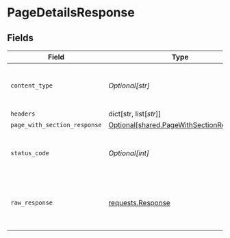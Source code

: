 # PageDetailsResponse


## Fields

| Field                                                                                          | Type                                                                                           | Required                                                                                       | Description                                                                                    |
| ---------------------------------------------------------------------------------------------- | ---------------------------------------------------------------------------------------------- | ---------------------------------------------------------------------------------------------- | ---------------------------------------------------------------------------------------------- |
| `content_type`                                                                                 | *Optional[str]*                                                                                | :heavy_check_mark:                                                                             | HTTP response content type for this operation                                                  |
| `headers`                                                                                      | dict[str, list[*str*]]                                                                         | :heavy_minus_sign:                                                                             | N/A                                                                                            |
| `page_with_section_response`                                                                   | [Optional[shared.PageWithSectionResponse]](undefined/models/shared/pagewithsectionresponse.md) | :heavy_minus_sign:                                                                             | N/A                                                                                            |
| `status_code`                                                                                  | *Optional[int]*                                                                                | :heavy_check_mark:                                                                             | HTTP response status code for this operation                                                   |
| `raw_response`                                                                                 | [requests.Response](https://requests.readthedocs.io/en/latest/api/#requests.Response)          | :heavy_minus_sign:                                                                             | Raw HTTP response; suitable for custom response parsing                                        |